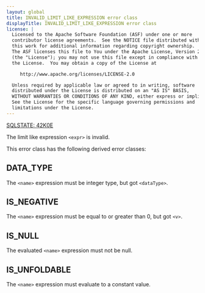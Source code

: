 ```yaml
---
layout: global
title: INVALID_LIMIT_LIKE_EXPRESSION error class
displayTitle: INVALID_LIMIT_LIKE_EXPRESSION error class
license: |
  Licensed to the Apache Software Foundation (ASF) under one or more
  contributor license agreements.  See the NOTICE file distributed with
  this work for additional information regarding copyright ownership.
  The ASF licenses this file to You under the Apache License, Version 2.0
  (the "License"); you may not use this file except in compliance with
  the License.  You may obtain a copy of the License at

     http://www.apache.org/licenses/LICENSE-2.0

  Unless required by applicable law or agreed to in writing, software
  distributed under the License is distributed on an "AS IS" BASIS,
  WITHOUT WARRANTIES OR CONDITIONS OF ANY KIND, either express or implied.
  See the License for the specific language governing permissions and
  limitations under the License.
---
```


[SQLSTATE: 42K0E](sql-error-conditions-sqlstates.html#class-42-syntax-error-or-access-rule-violation)

The limit like expression `<expr>` is invalid.

This error class has the following derived error classes:

## DATA_TYPE

The `<name>` expression must be integer type, but got `<dataType>`.

## IS_NEGATIVE

The `<name>` expression must be equal to or greater than 0, but got `<v>`.

## IS_NULL

The evaluated `<name>` expression must not be null.

## IS_UNFOLDABLE

The `<name>` expression must evaluate to a constant value.



